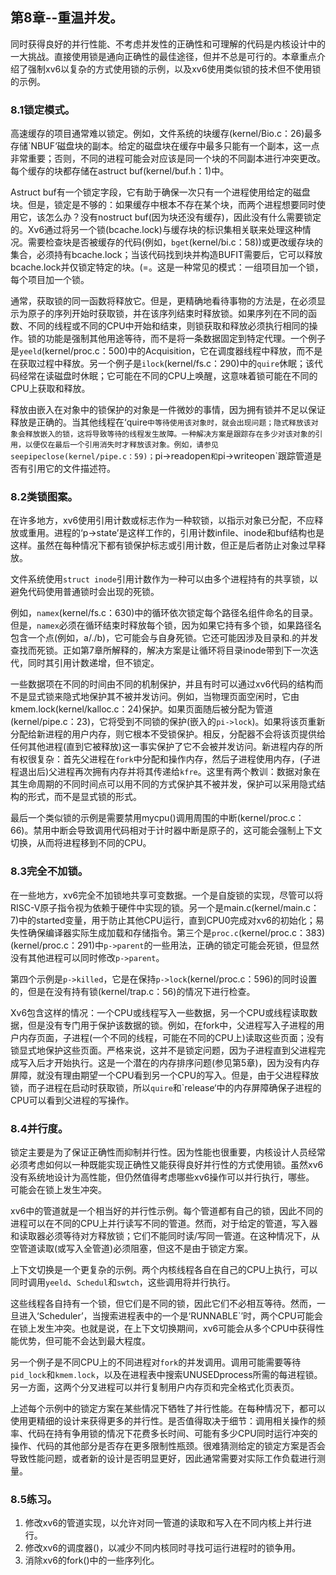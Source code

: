 ## 第8章--重温并发。

同时获得良好的并行性能、不考虑并发性的正确性和可理解的代码是内核设计中的一大挑战。直接使用锁是通向正确性的最佳途径，但并不总是可行的。本章重点介绍了强制xv6以复杂的方式使用锁的示例，以及xv6使用类似锁的技术但不使用锁的示例。

### 8.1锁定模式。

高速缓存的项目通常难以锁定。例如，文件系统的块缓存(kernel/Bio.c：26)最多存储`NBUF‘磁盘块的副本。给定的磁盘块在缓存中最多只能有一个副本，这一点非常重要；否则，不同的进程可能会对应该是同一个块的不同副本进行冲突更改。每个缓存的块都存储在astruct buf(kernel/buf.h：1)中。

Astruct buf有一个锁定字段，它有助于确保一次只有一个进程使用给定的磁盘块。但是，锁定是不够的：如果缓存中根本不存在某个块，而两个进程想要同时使用它，该怎么办？没有nostruct buf(因为块还没有缓存)，因此没有什么需要锁定的。Xv6通过将另一个锁(bcache.lock)与缓存块的标识集相关联来处理这种情况。需要检查块是否被缓存的代码(例如，`bget`(kernel/bi.c：58))或更改缓存块的集合，必须持有bcache.lock；当该代码找到块并构造BUFIT需要后，它可以释放bcache.lock并仅锁定特定的块。(=。这是一种常见的模式：一组项目加一个锁，每个项目加一个锁。

通常，获取锁的同一函数将释放它。但是，更精确地看待事物的方法是，在必须显示为原子的序列开始时获取锁，并在该序列结束时释放锁。如果序列在不同的函数、不同的线程或不同的CPU中开始和结束，则锁获取和释放必须执行相同的操作。锁的功能是强制其他用途等待，而不是将一条数据固定到特定代理。一个例子是`yeeld`(kernel/proc.c：500)中的Acquisition，它在调度器线程中释放，而不是在获取过程中释放。另一个例子是`ilock`(kernel/fs.c：290)中的`quire`休眠；该代码经常在读磁盘时休眠；它可能在不同的CPU上唤醒，这意味着锁可能在不同的CPU上获取和释放。


释放由嵌入在对象中的锁保护的对象是一件微妙的事情，因为拥有锁并不足以保证释放是正确的。当其他线程在‘quire`中等待使用该对象时，就会出现问题；隐式释放该对象会释放嵌入的锁，这将导致等待的线程发生故障。一种解决方案是跟踪存在多少对该对象的引用，以便仅在最后一个引用消失时才释放该对象。例如，请参见seepipeclose(kernel/pipe.c：59)；`pi->readopen`和`pi->writeopen`跟踪管道是否有引用它的文件描述符。

### 8.2类锁图案。

在许多地方，xv6使用引用计数或标志作为一种软锁，以指示对象已分配，不应释放或重用。进程的‘p->state’是这样工作的，引用计数infile、inode和buf结构也是这样。虽然在每种情况下都有锁保护标志或引用计数，但正是后者防止对象过早释放。

文件系统使用`struct inode`引用计数作为一种可以由多个进程持有的共享锁，以避免代码使用普通锁时会出现的死锁。

例如，`namex`(kernel/fs.c：630)中的循环依次锁定每个路径名组件命名的目录。但是，`namex`必须在循环结束时释放每个锁，因为如果它持有多个锁，如果路径名包含一个点(例如，a/./b)，它可能会与自身死锁。它还可能因涉及目录和.的并发查找而死锁。正如第7章所解释的，解决方案是让循环将目录inode带到下一次迭代，同时其引用计数递增，但不锁定。

一些数据项在不同的时间由不同的机制保护，并且有时可以通过xv6代码的结构而不是显式锁来隐式地保护其不被并发访问。例如，当物理页面空闲时，它由kmem.lock(kernel/kalloc.c：24)保护。如果页面随后被分配为管道(kernel/pipe.c：23)，它将受到不同锁的保护(嵌入的`pi->lock`)。如果将该页重新分配给新进程的用户内存，则它根本不受锁保护。相反，分配器不会将该页提供给任何其他进程(直到它被释放)这一事实保护了它不会被并发访问。新进程内存的所有权很复杂：首先父进程在`fork`中分配和操作内存，然后子进程使用内存，(子进程退出后)父进程再次拥有内存并将其传递给`kfre`。这里有两个教训：数据对象在其生命周期的不同时间点可以用不同的方式保护其不被并发，保护可以采用隐式结构的形式，而不是显式锁的形式。

最后一个类似锁的示例是需要禁用mycpu()调用周围的中断(kernel/proc.c：66)。禁用中断会导致调用代码相对于计时器中断是原子的，这可能会强制上下文切换，从而将进程移到不同的CPU。

### 8.3完全不加锁。

在一些地方，xv6完全不加锁地共享可变数据。一个是自旋锁的实现，尽管可以将RISC-V原子指令视为依赖于硬件中实现的锁。另一个是main.c(kernel/main.c：7)中的started变量，用于防止其他CPU运行，直到CPU0完成对xv6的初始化；易失性确保编译器实际生成加载和存储指令。第三个是`proc.c`(kernel/proc.c：383)(kernel/proc.c：291)中`p->parent`的一些用法，正确的锁定可能会死锁，但显然没有其他进程可以同时修改`p->parent`。

第四个示例是`p->killed`，它是在保持`p->lock`(kernel/proc.c：596)的同时设置的，但是在没有持有锁(kernel/trap.c：56)的情况下进行检查。

Xv6包含这样的情况：一个CPU或线程写入一些数据，另一个CPU或线程读取数据，但是没有专门用于保护该数据的锁。例如，在fork中，父进程写入子进程的用户内存页面，子进程(一个不同的线程，可能在不同的CPU上)读取这些页面；没有锁显式地保护这些页面。严格来说，这并不是锁定问题，因为子进程直到父进程完成写入后才开始执行。这是一个潜在的内存排序问题(参见第5章)，因为没有内存屏障，就没有理由期望一个CPU看到另一个CPU的写入。但是，由于父进程释放锁，而子进程在启动时获取锁，所以`quire`和`release‘中的内存屏障确保子进程的CPU可以看到父进程的写操作。

### 8.4并行度。

锁定主要是为了保证正确性而抑制并行性。因为性能也很重要，内核设计人员经常必须考虑如何以一种既能实现正确性又能获得良好并行性的方式使用锁。虽然xv6没有系统地设计为高性能，但仍然值得考虑哪些xv6操作可以并行执行，哪些。
可能会在锁上发生冲突。

xv6中的管道就是一个相当好的并行性示例。每个管道都有自己的锁，因此不同的进程可以在不同的CPU上并行读写不同的管道。然而，对于给定的管道，写入器和读取器必须等待对方释放锁；它们不能同时读/写同一管道。在这种情况下，从空管道读取(或写入全管道)必须阻塞，但这不是由于锁定方案。

上下文切换是一个更复杂的示例。两个内核线程各自在自己的CPU上执行，可以同时调用`yeeld`、`Schedul`和`swtch`，这些调用将并行执行。

这些线程各自持有一个锁，但它们是不同的锁，因此它们不必相互等待。然而，一旦进入‘Scheduler’，当搜索进程表中的一个是‘RUNNABLE`’时，两个CPU可能会在锁上发生冲突。也就是说，在上下文切换期间，xv6可能会从多个CPU中获得性能优势，但可能不会达到最大程度。

另一个例子是不同CPU上的不同进程对`fork`的并发调用。调用可能需要等待`pid_lock`和`kmem.lock`，以及在进程表中搜索UNUSEDprocess所需的每进程锁。另一方面，这两个分叉进程可以并行复制用户内存页和完全格式化页表页。

上述每个示例中的锁定方案在某些情况下牺牲了并行性能。在每种情况下，都可以使用更精细的设计来获得更多的并行性。是否值得取决于细节：调用相关操作的频率、代码在持有争用锁的情况下花费多长时间、可能有多少CPU同时运行冲突的操作、代码的其他部分是否存在更多限制性瓶颈。很难猜测给定的锁定方案是否会导致性能问题，或者新的设计是否明显更好，因此通常需要对实际工作负载进行测量。

### 8.5练习。

1. 修改xv6的管道实现，以允许对同一管道的读取和写入在不同内核上并行进行。
2. 修改xv6的调度器()，以减少不同内核同时寻找可运行进程时的锁争用。
3. 消除xv6的fork()中的一些序列化。
